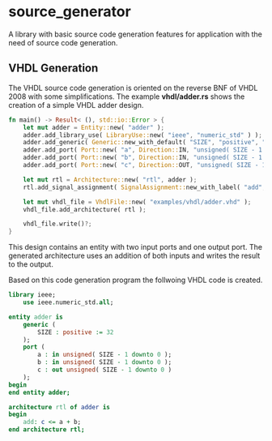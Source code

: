 # source_generator
A library with basic source code generation features for application with the
need of source code generation.

## VHDL Generation

The VHDL source code generation is oriented on the reverse BNF of VHDL 2008
with some simplifications.
The example **vhdl/adder.rs** shows the creation of a simple VHDL adder
design.

```rust
fn main() -> Result< (), std::io::Error > {
    let mut adder = Entity::new( "adder" );
    adder.add_library_use( LibraryUse::new( "ieee", "numeric_std" ) );
    adder.add_generic( Generic::new_with_default( "SIZE", "positive", "32" ) );
    adder.add_port( Port::new( "a", Direction::IN, "unsigned( SIZE - 1 downto 0 )" ) );
    adder.add_port( Port::new( "b", Direction::IN, "unsigned( SIZE - 1 downto 0 )" ) );
    adder.add_port( Port::new( "c", Direction::OUT, "unsigned( SIZE - 1 downto 0 )" ) );

    let mut rtl = Architecture::new( "rtl", adder );
    rtl.add_signal_assignment( SignalAssignment::new_with_label( "add", "c", "a + b" ));

    let mut vhdl_file = VhdlFile::new( "examples/vhdl/adder.vhd" );
    vhdl_file.add_architecture( rtl );

    vhdl_file.write()?;
}
```

This design contains an entity with two input ports and one output port.
The generated architecture uses an addition of both inputs and writes the
result to the output.

Based on this code generation program the follwoing VHDL code is created.

```vhdl
library ieee;
    use ieee.numeric_std.all;

entity adder is
    generic (
        SIZE : positive := 32
    );
    port (
        a : in unsigned( SIZE - 1 downto 0 );
        b : in unsigned( SIZE - 1 downto 0 );
        c : out unsigned( SIZE - 1 downto 0 )
    );
begin
end entity adder;

architecture rtl of adder is
begin
    add: c <= a + b;
end architecture rtl;
```

